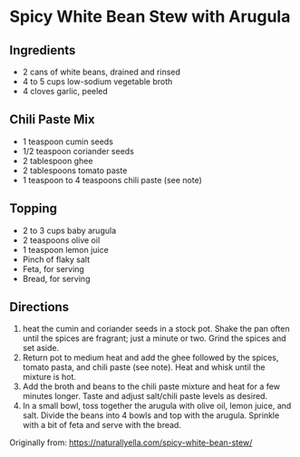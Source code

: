 Spicy White Bean Stew with Arugula
=========

Ingredients
-----------
 * 2 cans of white beans, drained and rinsed
 * 4 to 5 cups low-sodium vegetable broth
 * 4 cloves garlic, peeled

Chili Paste Mix
-----------
 * 1 teaspoon cumin seeds
 * 1/2 teaspoon coriander seeds
 * 2 tablespoon ghee
 * 2 tablespoons tomato paste
 * 1 teaspoon to 4 teaspoons chili paste (see note)

Topping
-----------
 * 2 to 3 cups baby arugula
 * 2 teaspoons olive oil
 * 1 teaspoon lemon juice
 * Pinch of flaky salt
 * Feta, for serving
 * Bread, for serving

Directions
---------
 1. heat the cumin and coriander seeds in a stock pot. Shake the pan often until the spices are fragrant; just a minute or two. Grind the spices and set aside.
 2. Return pot to medium heat and add the ghee followed by the spices, tomato pasta, and chili paste (see note). Heat and whisk until the mixture is hot. 
 3. Add the broth and beans to the chili paste mixture and heat for a few minutes longer. Taste and adjust salt/chili paste levels as desired.
 4. In a small bowl, toss together the arugula with olive oil, lemon juice, and salt. Divide the beans into 4 bowls and top with the arugula. Sprinkle with a bit of feta and serve with the bread. 

Originally from:
  https://naturallyella.com/spicy-white-bean-stew/
